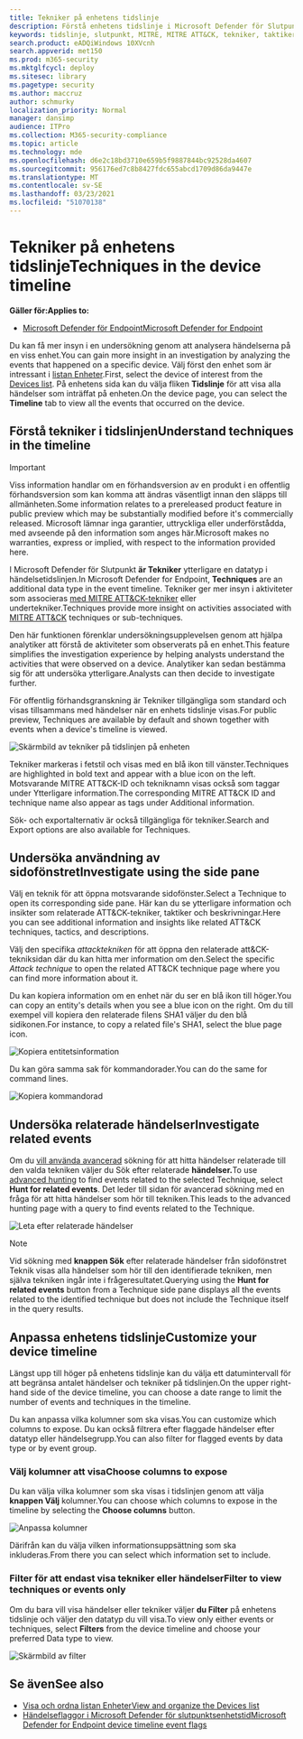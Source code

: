 ```yaml
---
title: Tekniker på enhetens tidslinje
description: Förstå enhetens tidslinje i Microsoft Defender för Slutpunkt
keywords: tidslinje, slutpunkt, MITRE, MITRE ATT&CK, tekniker, taktiker
search.product: eADQiWindows 10XVcnh
search.appverid: met150
ms.prod: m365-security
ms.mktglfcycl: deploy
ms.sitesec: library
ms.pagetype: security
ms.author: maccruz
author: schmurky
localization_priority: Normal
manager: dansimp
audience: ITPro
ms.collection: M365-security-compliance
ms.topic: article
ms.technology: mde
ms.openlocfilehash: d6e2c18bd3710e659b5f9887844bc92528da4607
ms.sourcegitcommit: 956176ed7c8b8427fdc655abcd1709d86da9447e
ms.translationtype: MT
ms.contentlocale: sv-SE
ms.lasthandoff: 03/23/2021
ms.locfileid: "51070138"
---
```

# <a name="techniques-in-the-device-timeline"></a><span data-ttu-id="5966b-104">Tekniker på enhetens tidslinje</span><span class="sxs-lookup"><span data-stu-id="5966b-104">Techniques in the device timeline</span></span>


<span data-ttu-id="5966b-105">**Gäller för:**</span><span class="sxs-lookup"><span data-stu-id="5966b-105">**Applies to:**</span></span>
- [<span data-ttu-id="5966b-106">Microsoft Defender för Endpoint</span><span class="sxs-lookup"><span data-stu-id="5966b-106">Microsoft Defender for Endpoint</span></span>](https://go.microsoft.com/fwlink/p/?linkid=2146631)


<span data-ttu-id="5966b-107">Du kan få mer insyn i en undersökning genom att analysera händelserna på en viss enhet.</span><span class="sxs-lookup"><span data-stu-id="5966b-107">You can gain more insight in an investigation by analyzing the events that happened on a specific device.</span></span> <span data-ttu-id="5966b-108">Välj först den enhet som är intressant i [listan Enheter](machines-view-overview.md).</span><span class="sxs-lookup"><span data-stu-id="5966b-108">First, select the device of interest from the [Devices list](machines-view-overview.md).</span></span> <span data-ttu-id="5966b-109">På enhetens sida kan du välja fliken **Tidslinje** för att visa alla händelser som inträffat på enheten.</span><span class="sxs-lookup"><span data-stu-id="5966b-109">On the device page, you can select the **Timeline** tab to view all the events that occurred on the device.</span></span>

## <a name="understand-techniques-in-the-timeline"></a><span data-ttu-id="5966b-110">Förstå tekniker i tidslinjen</span><span class="sxs-lookup"><span data-stu-id="5966b-110">Understand techniques in the timeline</span></span>

>[!IMPORTANT]
><span data-ttu-id="5966b-111">Viss information handlar om en förhandsversion av en produkt i en offentlig förhandsversion som kan komma att ändras väsentligt innan den släpps till allmänheten.</span><span class="sxs-lookup"><span data-stu-id="5966b-111">Some information relates to a prereleased product feature in public preview which may be substantially modified before it's commercially released.</span></span> <span data-ttu-id="5966b-112">Microsoft lämnar inga garantier, uttryckliga eller underförstådda, med avseende på den information som anges här.</span><span class="sxs-lookup"><span data-stu-id="5966b-112">Microsoft makes no warranties, express or implied, with respect to the information provided here.</span></span>

<span data-ttu-id="5966b-113">I Microsoft Defender för Slutpunkt **är Tekniker** ytterligare en datatyp i händelsetidslinjen.</span><span class="sxs-lookup"><span data-stu-id="5966b-113">In Microsoft Defender for Endpoint, **Techniques** are an additional data type in the event timeline.</span></span> <span data-ttu-id="5966b-114">Tekniker ger mer insyn i aktiviteter som associeras [med MITRE ATT&CK-tekniker](https://attack.mitre.org/) eller undertekniker.</span><span class="sxs-lookup"><span data-stu-id="5966b-114">Techniques provide more insight on activities associated with [MITRE ATT&CK](https://attack.mitre.org/) techniques or sub-techniques.</span></span> 

<span data-ttu-id="5966b-115">Den här funktionen förenklar undersökningsupplevelsen genom att hjälpa analytiker att förstå de aktiviteter som observerats på en enhet.</span><span class="sxs-lookup"><span data-stu-id="5966b-115">This feature simplifies the investigation experience by helping analysts understand the activities that were observed on a device.</span></span> <span data-ttu-id="5966b-116">Analytiker kan sedan bestämma sig för att undersöka ytterligare.</span><span class="sxs-lookup"><span data-stu-id="5966b-116">Analysts can then decide to investigate further.</span></span>

<span data-ttu-id="5966b-117">För offentlig förhandsgranskning är Tekniker tillgängliga som standard och visas tillsammans med händelser när en enhets tidslinje visas.</span><span class="sxs-lookup"><span data-stu-id="5966b-117">For public preview, Techniques are available by default and shown together with events when a device's timeline is viewed.</span></span> 

![Skärmbild av tekniker på tidslinjen på enheten](images/device-timeline-2.png)

<span data-ttu-id="5966b-119">Tekniker markeras i fetstil och visas med en blå ikon till vänster.</span><span class="sxs-lookup"><span data-stu-id="5966b-119">Techniques are highlighted in bold text and appear with a blue icon on the left.</span></span> <span data-ttu-id="5966b-120">Motsvarande MITRE ATT&CK-ID och tekniknamn visas också som taggar under Ytterligare information.</span><span class="sxs-lookup"><span data-stu-id="5966b-120">The corresponding MITRE ATT&CK ID and technique name also appear as tags under Additional information.</span></span> 

<span data-ttu-id="5966b-121">Sök- och exportalternativ är också tillgängliga för tekniker.</span><span class="sxs-lookup"><span data-stu-id="5966b-121">Search and Export options are also available for Techniques.</span></span>

## <a name="investigate-using-the-side-pane"></a><span data-ttu-id="5966b-122">Undersöka användning av sidofönstret</span><span class="sxs-lookup"><span data-stu-id="5966b-122">Investigate using the side pane</span></span>

<span data-ttu-id="5966b-123">Välj en teknik för att öppna motsvarande sidofönster.</span><span class="sxs-lookup"><span data-stu-id="5966b-123">Select a Technique to open its corresponding side pane.</span></span> <span data-ttu-id="5966b-124">Här kan du se ytterligare information och insikter som relaterade ATT&CK-tekniker, taktiker och beskrivningar.</span><span class="sxs-lookup"><span data-stu-id="5966b-124">Here you can see additional information and insights like related ATT&CK techniques, tactics, and descriptions.</span></span> 

<span data-ttu-id="5966b-125">Välj den specifika *attacktekniken* för att öppna den relaterade att&CK-tekniksidan där du kan hitta mer information om den.</span><span class="sxs-lookup"><span data-stu-id="5966b-125">Select the specific *Attack technique* to open the related ATT&CK technique page where you can find more information about it.</span></span>

<span data-ttu-id="5966b-126">Du kan kopiera information om en enhet när du ser en blå ikon till höger.</span><span class="sxs-lookup"><span data-stu-id="5966b-126">You can copy an entity's details when you see a blue icon on the right.</span></span> <span data-ttu-id="5966b-127">Om du till exempel vill kopiera den relaterade filens SHA1 väljer du den blå sidikonen.</span><span class="sxs-lookup"><span data-stu-id="5966b-127">For instance, to copy a related file's SHA1, select the blue page icon.</span></span>

![Kopiera entitetsinformation](images/techniques-side-pane-clickable.png)

<span data-ttu-id="5966b-129">Du kan göra samma sak för kommandorader.</span><span class="sxs-lookup"><span data-stu-id="5966b-129">You can do the same for command lines.</span></span>

![Kopiera kommandorad](images/techniques-side-pane-command.png)


## <a name="investigate-related-events"></a><span data-ttu-id="5966b-131">Undersöka relaterade händelser</span><span class="sxs-lookup"><span data-stu-id="5966b-131">Investigate related events</span></span>

<span data-ttu-id="5966b-132">Om du [vill använda avancerad](advanced-hunting-overview.md) sökning för att hitta händelser relaterade till den valda tekniken väljer du Sök efter relaterade **händelser.**</span><span class="sxs-lookup"><span data-stu-id="5966b-132">To use [advanced hunting](advanced-hunting-overview.md) to find events related to the selected Technique, select **Hunt for related events**.</span></span> <span data-ttu-id="5966b-133">Det leder till sidan för avancerad sökning med en fråga för att hitta händelser som hör till tekniken.</span><span class="sxs-lookup"><span data-stu-id="5966b-133">This leads to the advanced hunting page with a query to find events related to the Technique.</span></span>

![Leta efter relaterade händelser](images/techniques-hunt-for-related-events.png)

>[!NOTE]
><span data-ttu-id="5966b-135">Vid sökning med **knappen Sök** efter relaterade händelser från sidofönstret Teknik visas alla händelser som hör till den identifierade tekniken, men själva tekniken ingår inte i frågeresultatet.</span><span class="sxs-lookup"><span data-stu-id="5966b-135">Querying using the **Hunt for related events** button from a Technique side pane displays all the events related to the identified technique but does not include the Technique itself in the query results.</span></span>


## <a name="customize-your-device-timeline"></a><span data-ttu-id="5966b-136">Anpassa enhetens tidslinje</span><span class="sxs-lookup"><span data-stu-id="5966b-136">Customize your device timeline</span></span>

<span data-ttu-id="5966b-137">Längst upp till höger på enhetens tidslinje kan du välja ett datumintervall för att begränsa antalet händelser och tekniker på tidslinjen.</span><span class="sxs-lookup"><span data-stu-id="5966b-137">On the upper right-hand side of the device timeline, you can choose a date range to limit the number of events and techniques in the timeline.</span></span> 

<span data-ttu-id="5966b-138">Du kan anpassa vilka kolumner som ska visas.</span><span class="sxs-lookup"><span data-stu-id="5966b-138">You can customize which columns to expose.</span></span> <span data-ttu-id="5966b-139">Du kan också filtrera efter flaggade händelser efter datatyp eller händelsegrupp.</span><span class="sxs-lookup"><span data-stu-id="5966b-139">You can also filter for flagged events by data type or by event group.</span></span>

### <a name="choose-columns-to-expose"></a><span data-ttu-id="5966b-140">Välj kolumner att visa</span><span class="sxs-lookup"><span data-stu-id="5966b-140">Choose columns to expose</span></span>
<span data-ttu-id="5966b-141">Du kan välja vilka kolumner som ska visas i tidslinjen genom att välja **knappen Välj** kolumner.</span><span class="sxs-lookup"><span data-stu-id="5966b-141">You can choose which columns to expose in the timeline by selecting the **Choose columns** button.</span></span>

![Anpassa kolumner](images/filter-customize-columns.png)

<span data-ttu-id="5966b-143">Därifrån kan du välja vilken informationsuppsättning som ska inkluderas.</span><span class="sxs-lookup"><span data-stu-id="5966b-143">From there you can select which information set to include.</span></span>

### <a name="filter-to-view-techniques-or-events-only"></a><span data-ttu-id="5966b-144">Filter för att endast visa tekniker eller händelser</span><span class="sxs-lookup"><span data-stu-id="5966b-144">Filter to view techniques or events only</span></span>

<span data-ttu-id="5966b-145">Om du bara vill visa händelser eller tekniker väljer **du Filter** på enhetens tidslinje och väljer den datatyp du vill visa.</span><span class="sxs-lookup"><span data-stu-id="5966b-145">To view only either events or techniques, select **Filters** from the device timeline and choose your preferred Data type to view.</span></span>

![Skärmbild av filter](images/device-timeline-filters.png)



## <a name="see-also"></a><span data-ttu-id="5966b-147">Se även</span><span class="sxs-lookup"><span data-stu-id="5966b-147">See also</span></span>
- [<span data-ttu-id="5966b-148">Visa och ordna listan Enheter</span><span class="sxs-lookup"><span data-stu-id="5966b-148">View and organize the Devices list</span></span>](machines-view-overview.md)
- [<span data-ttu-id="5966b-149">Händelseflaggor i Microsoft Defender för slutpunktsenhetstid</span><span class="sxs-lookup"><span data-stu-id="5966b-149">Microsoft Defender for Endpoint device timeline event flags</span></span>](device-timeline-event-flag.md) 


 
